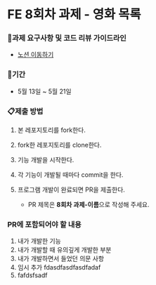 # FE 8회차 과제 - 영화 목록

### 📌과제 요구사항 및 코드 리뷰 가이드라인

- [노션 이동하기](https://www.notion.so/jinlee1703/8-useEffect-Hook-e1bbcddb30db4f99b076626862b47eb4?pvs=4#79e9b500b84c4f71a213fa118bd40103)

### 📅기간

- 5월 13일 ~ 5월 21일

### 📋제출 방법

1. 본 레포지토리를 fork한다.
2. fork한 레포지토리를 clone한다.
3. 기능 개발을 시작한다.
4. 각 기능이 개발될 때마다 commit을 한다.
5. 프로그램 개발이 완료되면 PR을 제출한다.

   - PR 제목은 **8회차 과제-이름**으로 작성해 주세요.

### PR에 포함되어야 할 내용

1. 내가 개발한 기능
2. 내가 개발할 때 유의깊게 개발한 부분
3. 내가 개발하면서 들었던 의문 사항
4. 임시 추가 fdasdfasdfasdfadaf
5. fafdsfsadf
